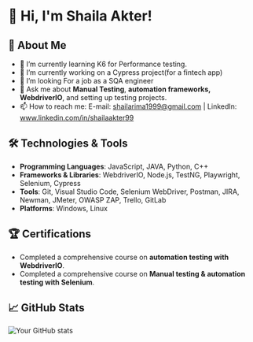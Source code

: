 # 👋 Hi, I'm Shaila Akter!

## 🚀 About Me
- 🌱 I’m currently learning K6 for Performance testing.
- 🔭 I’m currently working on a Cypress project(for a fintech app)
- 👯 I’m looking For a job as a SQA engineer
- 💬 Ask me about **Manual Testing**, **automation frameworks, WebdriverIO**, and setting up testing projects.
- 📫 How to reach me: E-mail: shailarima1999@gmail.com | LinkedIn: www.linkedin.com/in/shailaakter99

## 🛠️ Technologies & Tools
- **Programming Languages**: JavaScript, JAVA, Python, C++
- **Frameworks & Libraries**: WebdriverIO, Node.js, TestNG, Playwright, Selenium, Cypress 
- **Tools**: Git, Visual Studio Code, Selenium WebDriver, Postman, JIRA, Newman, JMeter, OWASP ZAP, Trello, GitLab
- **Platforms**: Windows, Linux 

## 🏆 Certifications
- Completed a comprehensive course on **automation testing with WebdriverIO**.
- Completed a comprehensive course on **Manual testing & automation testing with Selenium**.




## 📈 GitHub Stats
![Your GitHub stats](https://github-readme-stats.vercel.app/api?username=Shaila1906&show_icons=true&theme=radical)
